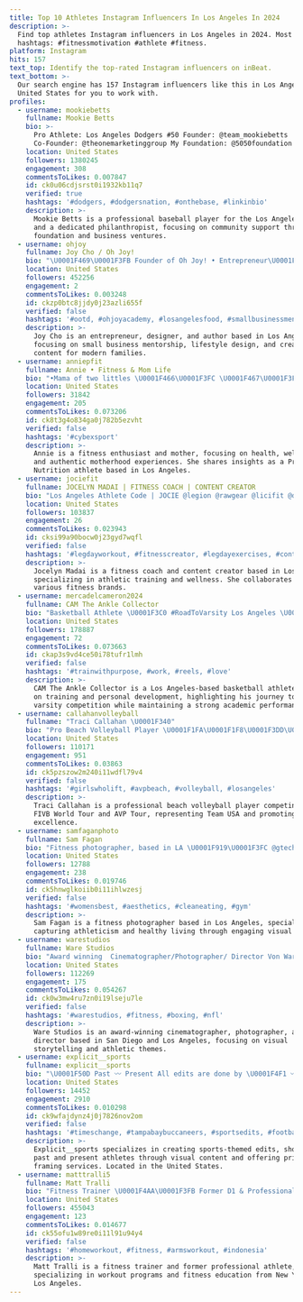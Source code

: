 ```yaml
---
title: Top 10 Athletes Instagram Influencers In Los Angeles In 2024
description: >-
  Find top athletes Instagram influencers in Los Angeles in 2024. Most popular
  hashtags: #fitnessmotivation #athlete #fitness.
platform: Instagram
hits: 157
text_top: Identify the top-rated Instagram influencers on inBeat.
text_bottom: >-
  Our search engine has 157 Instagram influencers like this in Los Angeles,
  United States for you to work with.
profiles:
  - username: mookiebetts
    fullname: Mookie Betts
    bio: >-
      Pro Athlete: Los Angeles Dodgers #50 Founder: @team_mookiebetts
      Co-Founder: @theonemarketinggroup My Foundation: @5050foundation
    location: United States
    followers: 1380245
    engagement: 308
    commentsToLikes: 0.007847
    id: ck0u06cdjsrst0i1932kb11q7
    verified: true
    hashtags: '#dodgers, #dodgersnation, #onthebase, #linkinbio'
    description: >-
      Mookie Betts is a professional baseball player for the Los Angeles Dodgers
      and a dedicated philanthropist, focusing on community support through his
      foundation and business ventures.
  - username: ohjoy
    fullname: Joy Cho / Oh Joy!
    bio: "\U0001F469\U0001F3FB Founder of Oh Joy! • Entrepreneur\U0001F4A1• Designer \U0001F3A8 • Author \U0001F4DA• Small Biz Mentor \U0001F4CA • Mama \U0001F46D\U0001F3FB • Thai American \U0001F1F9\U0001F1ED • Amateur Athlete \U0001F3BE • Los Angeles \U0001F4CD"
    location: United States
    followers: 452256
    engagement: 2
    commentsToLikes: 0.003248
    id: ckzp0btc8jjdy0j23azli655f
    verified: false
    hashtags: '#ootd, #ohjoyacademy, #losangelesfood, #smallbusinessmentor'
    description: >-
      Joy Cho is an entrepreneur, designer, and author based in Los Angeles,
      focusing on small business mentorship, lifestyle design, and creative
      content for modern families.
  - username: anniepfit
    fullname: Annie • Fitness & Mom Life
    bio: "•Mama of two littles \U0001F466\U0001F3FC \U0001F467\U0001F3FB •Passions: #fitness & #health •Sharing real, raw #motherhood moments •@ProteaNutrition athlete •\U0001F4CDLos Angeles"
    location: United States
    followers: 31842
    engagement: 205
    commentsToLikes: 0.073206
    id: ck8t3g4o834ga0j782b5ezvht
    verified: false
    hashtags: '#cybexsport'
    description: >-
      Annie is a fitness enthusiast and mother, focusing on health, wellness,
      and authentic motherhood experiences. She shares insights as a Protea
      Nutrition athlete based in Los Angeles.
  - username: jociefit
    fullname: JOCELYN MADAI | FITNESS COACH | CONTENT CREATOR
    bio: "Los Angeles Athlete Code | JOCIE @legion @rawgear @licifit @diosafitofficial Come to Costa Rica with me \U0001F447\U0001F3FB"
    location: United States
    followers: 103837
    engagement: 26
    commentsToLikes: 0.023943
    id: cksi99a90bocw0j23gyd7wqfl
    verified: false
    hashtags: '#legdayworkout, #fitnesscreator, #legdayexercises, #contentcreator'
    description: >-
      Jocelyn Madai is a fitness coach and content creator based in Los Angeles,
      specializing in athletic training and wellness. She collaborates with
      various fitness brands.
  - username: mercadelcameron2024
    fullname: CAM The Ankle Collector
    bio: "Basketball Athlete \U0001F3C0 #RoadToVarsity Los Angeles \U0001F3D9 G.P.A 4.0 Philippians 4:13 \U0001F64F\U0001F3FB Jesus Loves You\U0001F440 \U0001F3C0Check out my New Youtube Video Below\U0001F44D\U0001F3FF"
    location: United States
    followers: 178887
    engagement: 72
    commentsToLikes: 0.073663
    id: ckap3s9vd4ce50i78tufr1lmh
    verified: false
    hashtags: '#trainwithpurpose, #work, #reels, #love'
    description: >-
      CAM The Ankle Collector is a Los Angeles-based basketball athlete focused
      on training and personal development, highlighting his journey towards
      varsity competition while maintaining a strong academic performance.
  - username: callahanvolleyball
    fullname: "Traci Callahan \U0001F340"
    bio: "Pro Beach Volleyball Player \U0001F1FA\U0001F1F8\U0001F3DD\U0001F3D0 FIVB World Tour | AVP Tour 6’2, 188cm @teamusa @chasinggoldusa @vein911"
    location: United States
    followers: 110171
    engagement: 951
    commentsToLikes: 0.03863
    id: ck5pzszow2m240i11wdfl79v4
    verified: false
    hashtags: '#girlswholift, #avpbeach, #volleyball, #losangeles'
    description: >-
      Traci Callahan is a professional beach volleyball player competing on the
      FIVB World Tour and AVP Tour, representing Team USA and promoting athletic
      excellence.
  - username: samfaganphoto
    fullname: Sam Fagan
    bio: "Fitness photographer, based in LA \U0001F919\U0001F3FC @gtechnology @dsgear @elixicure \U0001F448\U0001F3FC support these guys"
    location: United States
    followers: 12788
    engagement: 238
    commentsToLikes: 0.019746
    id: ck5hnwglkoiib0i11ihlwzesj
    verified: false
    hashtags: '#womensbest, #aesthetics, #cleaneating, #gym'
    description: >-
      Sam Fagan is a fitness photographer based in Los Angeles, specializing in
      capturing athleticism and healthy living through engaging visual content.
  - username: warestudios
    fullname: Ware Studios
    bio: "Award winning ￼Cinematographer/Photographer/ Director Von Ware \U0001F1FA\U0001F1F8 //San Diego/LA Former Professional Athlete \U0001F947 \U0001F447"
    location: United States
    followers: 112269
    engagement: 175
    commentsToLikes: 0.054267
    id: ck0w3mw4ru7zn0i19lseju7le
    verified: false
    hashtags: '#warestudios, #fitness, #boxing, #nfl'
    description: >-
      Ware Studios is an award-winning cinematographer, photographer, and
      director based in San Diego and Los Angeles, focusing on visual
      storytelling and athletic themes.
  - username: explicit__sports
    fullname: explicit__sports
    bio: "\U0001F50D Past 〰️ Present All edits are done by \U0001F4F1 〰️Printing and frame work available \U0001F5EFOver 255 athlete likes/comments/messages/followers/reposts"
    location: United States
    followers: 14452
    engagement: 2910
    commentsToLikes: 0.010298
    id: ck9wfajdynz4j0j7826nov2om
    verified: false
    hashtags: '#timeschange, #tampabaybuccaneers, #sportsedits, #football'
    description: >-
      Explicit__sports specializes in creating sports-themed edits, showcasing
      past and present athletes through visual content and offering printing and
      framing services. Located in the United States.
  - username: matttralli5
    fullname: Matt Tralli
    bio: "Fitness Trainer \U0001F4AA\U0001F3FB Former D1 & Professional Athlete \U0001F3C8 New York | Los Angeles \U0001F4CD NCCPT, PPSC \U0001F4DA"
    location: United States
    followers: 455043
    engagement: 123
    commentsToLikes: 0.014677
    id: ck55ofu1w89re0i11l91u94y4
    verified: false
    hashtags: '#homeworkout, #fitness, #armsworkout, #indonesia'
    description: >-
      Matt Tralli is a fitness trainer and former professional athlete,
      specializing in workout programs and fitness education from New York and
      Los Angeles.
---
```


